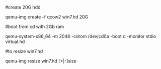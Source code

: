 #create 20G hdd

qemu-img create -f qcow2 win7.hd 20G

#boot from cd with 2Gb ram

qemu-system-x86_64  -m 2048 -cdrom /dev/cd0a -boot d -monitor stdio virtual.hd

#to resize win7.hd

qemu-img resize win7.hd [+|-]size

